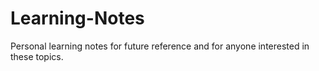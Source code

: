 # Learning-Notes
Personal learning notes for future reference and for anyone interested in these topics.
